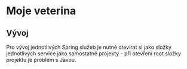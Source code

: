# Moje veterina

## Vývoj
Pro vývoj jednotlivých Spring služeb je nutné otevírat si 
jako složky jednotlivých service jako samostatné projekty - při
otevření root složky projektu je problém s Javou.